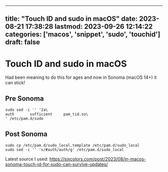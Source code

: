 
---
title: "Touch ID and sudo in macOS"
date: 2023-08-21 17:38:28
lastmod: 2023-09-26 12:14:22
categories: ['macos', 'snippet', 'sudo', 'touchid']
draft: false
---


# Touch ID and sudo in macOS

Had been meaning to do this for ages and now in Sonoma (macOS 14+) it can stick!

## Pre Sonoma
```
sudo sed -i '' '2a\
auth       sufficient     pam_tid.so\
' /etc/pam.d/sudo
```

## Post Sonoma
```
sudo cp /etc/pam.d/sudo_local.template /etc/pam.d/sudo_local
sudo sed -i '' 's/#auth/auth/g' /etc/pam.d/sudo_local
```

Latest source I used: https://sixcolors.com/post/2023/08/in-macos-sonoma-touch-id-for-sudo-can-survive-updates/

<!-- #public #macos #snippet #sudo #touchid -->

<!-- {BearID:BF194268-AFA0-4BDE-BF28-4C3B8D127865} -->
